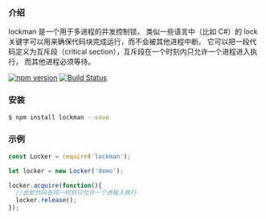 ### 介绍

lockman 是一个用于多进程的并发控制锁， 类似一些语言中（比如 C#）的 lock 关键字可以用来确保代码块完成运行，而不会被其他进程中断。
它可以把一段代码定义为互斥段（critical section），互斥段在一个时刻内只允许一个进程进入执行，
而其他进程必须等待。

[![npm version](https://badge.fury.io/js/lockman.svg)](http://badge.fury.io/js/lockman)
[![Build Status](https://travis-ci.org/Houfeng/lockman.svg?branch=master)](https://travis-ci.org/Houfeng/lockman)

### 安装

```sh
$ npm install lockman --save
```

### 示例

```js
const Locker = require('lockman');

let locker = new Locker('demo');

locker.acquire(function(){
  //此处代码在同一时刻只允许一个进程入执行
  locker.release();
});
```